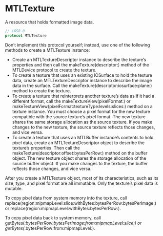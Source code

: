 # MTLTexture
A resource that holds formatted image data.

```Swift
// iOS8.0
protocol MTLTexture
```
Don’t implement this protocol yourself; instead, use one of the following methods to create a MTLTexture instance:
* Create an MTLTextureDescriptor instance to describe the texture’s properties and then call the makeTexture(descriptor:) method of the MTLDevice protocol to create the texture.
* To create a texture that uses an existing IOSurface to hold the texture data, create an MTLTextureDescriptor instance to describe the image data in the surface. Call the makeTexture(descriptor:iosurface:plane:) method to create the texture.
* To create a texture that reinterprets another texture’s data as if it had a different format, call the makeTextureView(pixelFormat:) or makeTextureView(pixelFormat:textureType:levels:slices:) method on a texture instance. You must choose a pixel format for the new texture compatible with the source texture’s pixel format. The new texture shares the same storage allocation as the source texture. If you make changes to the new texture, the source texture reflects those changes, and vice versa.
* To create a texture that uses an MTLBuffer instance’s contents to hold pixel data, create an MTLTextureDescriptor object to describe the texture’s properties. Then call the makeTexture(descriptor:offset:bytesPerRow:) method on the buffer object. The new texture object shares the storage allocation of the source buffer object. If you make changes to the texture, the buffer reflects those changes, and vice versa.

After you create a MTLTexture object, most of its characteristics,
such as its size, type, and pixel format are all immutable. Only the texture’s pixel data is mutable.

To copy pixel data from system memory into the texture, call
replace(region:mipmapLevel:slice:withBytes:bytesPerRow:bytesPerImage:) or replace(region:mipmapLevel:withBytes:bytesPerRow:).

To copy pixel data back to system memory, call
getBytes(_:bytesPerRow:bytesPerImage:from:mipmapLevel:slice:) or getBytes(_:bytesPerRow:from:mipmapLevel:).
